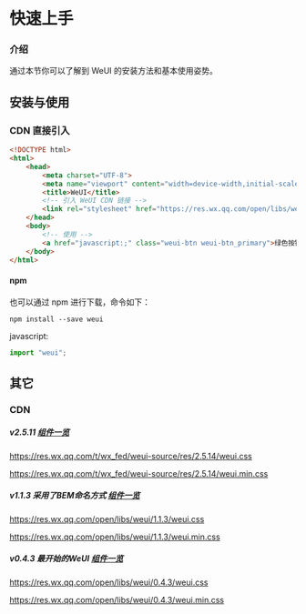# 快速上手

### 介绍

通过本节你可以了解到 WeUI 的安装方法和基本使用姿势。

## 安装与使用

### CDN 直接引入

```html
<!DOCTYPE html>
<html>
    <head>
        <meta charset="UTF-8">
        <meta name="viewport" content="width=device-width,initial-scale=1,user-scalable=0">
        <title>WeUI</title>
        <!-- 引入 WeUI CDN 链接 -->
        <link rel="stylesheet" href="https://res.wx.qq.com/open/libs/weui/2.3.0/weui.min.css"/>
    </head>
    <body>
        <!-- 使用 -->
        <a href="javascript:;" class="weui-btn weui-btn_primary">绿色按钮</a>
    </body>
</html>
```


#### npm

也可以通过 npm 进行下载，命令如下：

```
npm install --save weui
```

javascript:
```javascript
import "weui";
```

## 其它

### CDN

##### v2.5.11 [组件一览](https://weui.io/)

https://res.wx.qq.com/t/wx_fed/weui-source/res/2.5.14/weui.css

https://res.wx.qq.com/t/wx_fed/weui-source/res/2.5.14/weui.min.css

##### v1.1.3 采用了BEM命名方式 [组件一览](https://weui.io/1.x/)

https://res.wx.qq.com/open/libs/weui/1.1.3/weui.css

https://res.wx.qq.com/open/libs/weui/1.1.3/weui.min.css


##### v0.4.3 最开始的WeUI [组件一览](https://weui.io/0.4.x/#/)

https://res.wx.qq.com/open/libs/weui/0.4.3/weui.css

https://res.wx.qq.com/open/libs/weui/0.4.3/weui.min.css
